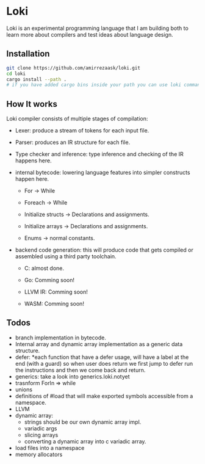 # Loki

Loki is an experimental programming language that I am building both to learn more about compilers and test ideas about language design.

## Installation

```bash
git clone https://github.com/amirrezaask/loki.git
cd loki
cargo install --path .
# if you have added cargo bins inside your path you can use loki command.
```

## How It works

Loki compiler consists of multiple stages of compilation:

- Lexer: produce a stream of tokens for each input file.
- Parser: produces an IR structure for each file.
- Type checker and inference: type inference and checking of the IR happens here.
- internal bytecode: lowering language features into simpler constructs happen here.

    * For -> While

    * Foreach -> While

    * Initialize structs -> Declarations and assignments.

    * Initialize arrays -> Declarations and assignments.

    * Enums -> normal constants.
- backend code generation: this will produce code that gets compiled or assembled using a third party toolchain.

    * C: almost done.

    * Go: Comming soon!

    * LLVM IR: Comming soon!

    * WASM: Comming soon!


## Todos

- branch implementation in bytecode.
- Internal array and dynamic array implementation as a generic data structure.
- defer: *each function that have a defer usage, will have a label at the end (with a guard) so when user does return we first jump to defer run the instructions and then we come back and return.
- generics: take a look into generics.loki.notyet
- trasnform ForIn => while
- unions
- definitions of #load that will make exported symbols accessible from a namespace.
- LLVM
- dynamic array:
  * strings should be our own dynamic array impl.
  * variadic args
  * slicing arrays
  * converting a dynamic array into c variadic array.
- load files into a namespace
- memory allocators